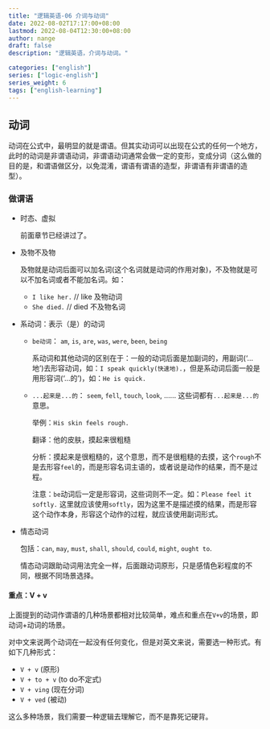 ```yaml
---
title: "逻辑英语-06 介词与动词"
date: 2022-08-02T17:17:00+08:00
lastmod: 2022-08-04T12:30:00+08:00
author: nange
draft: false
description: "逻辑英语，介词与动词。"

categories: ["english"]
series: ["logic-english"]
series_weight: 6
tags: ["english-learning"]
---
```


## 动词

动词在公式中，最明显的就是谓语。但其实动词可以出现在公式的任何一个地方，此时的动词是非谓语动词，非谓语动词通常会做一定的变形，变成分词（这么做的目的是，和谓语做区分，以免混淆，谓语有谓语的造型，非谓语有非谓语的造型）。

### 做谓语

* 时态、虚拟 

  前面章节已经讲过了。

* 及物不及物

  及物就是动词后面可以加名词(这个名词就是动词的作用对象)，不及物就是可以不加名词或者不能加名词。如：

  * `I like her.`  // like 及物动词
  * `She died.`  // died 不及物名词

* 系动词：表示（是）的动词

  * `be动词`： `am`, `is`, `are`, `was`, `were`, `been`, `being`

    系动词和其他动词的区别在于：一般的动词后面是加副词的，用副词(‘...地’)去形容动词，如：`I speak quickly(快速地).`，但是系动词后面一般是用形容词(‘...的’)，如：`He is quick.`

  * `...起来是...的`： `seem`, `fell`, `touch`, `look`, ...... 这些词都有`...起来是...的`意思。

    举例：`His skin feels rough.` 

    翻译：他的皮肤，摸起来很粗糙

    分析：摸起来是很粗糙的，这个意思，而不是很粗糙的去摸，这个`rough`不是去形容`feel`的，而是形容名词主语的，或者说是动作的结果，而不是过程。 

    注意：`be`动词后一定是形容词，这些词则不一定。如：`Please feel it softly.` 这里就应该使用`softly`，因为这里不是描述摸的结果，而是形容这个动作本身，形容这个动作的过程，就应该使用副词形式。

* 情态动词

  包括：`can`, `may`, `must`, `shall`, `should`, `could`, `might`, `ought to`.

  情态动词跟助动词用法完全一样，后面跟动词原形，只是感情色彩程度的不同，根据不同场景选择。

#### 重点：V + v

上面提到的动词作谓语的几种场景都相对比较简单，难点和重点在`V+v`的场景，即动词+动词的场景。

对中文来说两个动词在一起没有任何变化，但是对英文来说，需要选一种形式。有如下几种形式：

* `V + v` (原形)
* `V + to + v` (to do不定式)
* `V + ving` (现在分词)
* `V + ved` (被动)

这么多种场景，我们需要一种逻辑去理解它，而不是靠死记硬背。























